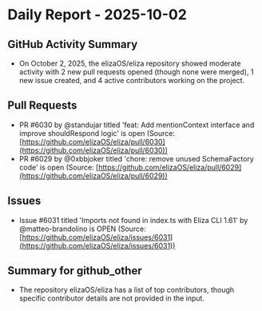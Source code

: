 # Daily Report - 2025-10-02

## GitHub Activity Summary
- On October 2, 2025, the elizaOS/eliza repository showed moderate activity with 2 new pull requests opened (though none were merged), 1 new issue created, and 4 active contributors working on the project.

## Pull Requests
- PR #6030 by @standujar titled 'feat: Add mentionContext interface and improve shouldRespond logic' is open (Source: [https://github.com/elizaOS/eliza/pull/6030](https://github.com/elizaOS/eliza/pull/6030))
- PR #6029 by @0xbbjoker titled 'chore: remove unused SchemaFactory code' is open (Source: [https://github.com/elizaOS/eliza/pull/6029](https://github.com/elizaOS/eliza/pull/6029))

## Issues
- Issue #6031 titled 'Imports not found in index.ts with Eliza CLI 1.61' by @matteo-brandolino is OPEN (Source: [https://github.com/elizaOS/eliza/issues/6031](https://github.com/elizaOS/eliza/issues/6031))

## Summary for github_other
- The repository elizaOS/eliza has a list of top contributors, though specific contributor details are not provided in the input.